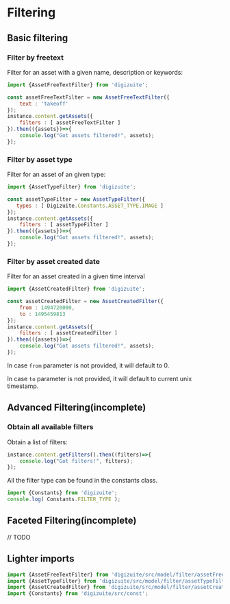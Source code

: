 # Filtering

## Basic filtering

### Filter by freetext
Filter for an asset with a given name, description or keywords:
```js
import {AssetFreeTextFilter} from 'digizuite';

const assetFreeTextFilter = new AssetFreeTextFilter({
    text : 'takeoff'
});
instance.content.getAssets({
    filters : [ assetFreeTextFilter ]
}).then(({assets})=>{
    console.log("Got assets filtered!", assets);
});
```

### Filter by asset type 
Filter for an asset of an given type:
```js
import {AssetTypeFilter} from 'digizuite';

const assetTypeFilter = new AssetTypeFilter({
   types : [ Digizuite.Constants.ASSET_TYPE.IMAGE ]
});
instance.content.getAssets({
    filters : [ assetTypeFilter ]
}).then(({assets})=>{
    console.log("Got assets filtered!", assets);
});
```

### Filter by asset created date
Filter for an asset created in a given time interval
```js
import {AssetCreatedFilter} from 'digizuite';

const assetCreatedFilter = new AssetCreatedFilter({
    from : 1494720000,
    to : 1495459813
});
instance.content.getAssets({
    filters : [ assetCreatedFilter ]
}).then(({assets})=>{
    console.log("Got assets filtered!", assets);
});
```

In case ```from``` parameter is not provided, it will default to 0.

In case ```to``` parameter is not provided, it will default to current unix timestamp.


## Advanced Filtering(incomplete)

### Obtain all available filters
Obtain a list of filters: 
```js
instance.content.getFilters().then((filters)=>{
    console.log("Got filters!", filters);
});
```

All the filter type can be found in the constants class.
```js
import {Constants} from 'digizuite';
console.log( Constants.FILTER_TYPE );
``` 

## Faceted Filtering(incomplete)
// TODO

## Lighter imports
```js
import {AssetFreeTextFilter} from 'digizuite/src/model/filter/assetFreeTextFilter'
import {AssetTypeFilter} from 'digizuite/src/model/filter/assetTypeFilter'
import {AssetCreatedFilter} from 'digizuite/src/model/filter/assetCreatedFilter'
import {Constants} from 'digizuite/src/const';
```
